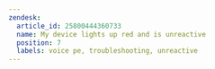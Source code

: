 ```yaml
---
zendesk:
  article_id: 25800444360733
  name: My device lights up red and is unreactive
  position: 7
  labels: voice pe, troubleshooting, unreactive
---
```



